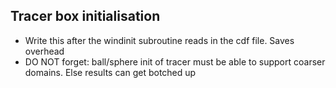## Tracer box initialisation
+ Write this after the windinit subroutine reads in the cdf file. Saves overhead
+ DO NOT forget: ball/sphere init of tracer must be able to support coarser domains. Else results can get botched up
